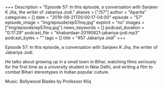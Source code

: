 +++
Description = "Episode 57: In this episode, a conversation with Sanjeev K Jha, the writer of Jabariya Jodi."
aliases = ["/57"]
author = "Aparita"
categories = []
date = "2019-08-21T00:00:17-04:00"
episode = "57"
episode_image = "img/episode/ep57mq.jpg"
explicit = "no"
images = ["img/episode/ep57mq.jpg"]
news_keywords = []
podcast_duration = "0:17:29"
podcast_file = "khabardaar-20190821-jabariya-jodi.mp3"
podcast_bytes = ""
tags = []
title = "#57 Jabariya Jodi"
+++

Episode 57: In this episode, a conversation with Sanjeev K Jha, the writer of Jabariya Jodi.

He talks about growing up in a small town in Bihar, watching films seriously for the first time as a university student in New Delhi, and writing a film to combat Bihari stereotypes in Indian popular culture.

Music: Bollywood Blades by Professor Kliq